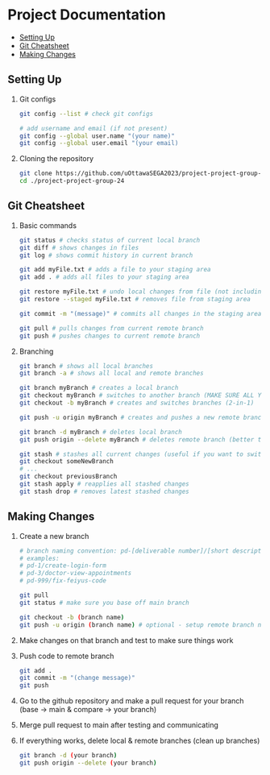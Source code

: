 # Project Documentation

- [Setting Up](#setting-up)
- [Git Cheatsheet](#git-cheatsheet)
- [Making Changes](#making-changes)

## Setting Up

1. Git configs
    ```bash
    git config --list # check git configs

    # add username and email (if not present)
    git config --global user.name "(your name)"
    git config --global user.email "(your email)
    ```

2. Cloning the repository
    ```bash
    git clone https://github.com/uOttawaSEGA2023/project-project-group-24.git
    cd ./project-project-group-24
    ```

## Git Cheatsheet

1. Basic commands
    ```bash
    git status # checks status of current local branch
    git diff # shows changes in files
    git log # shows commit history in current branch

    git add myFile.txt # adds a file to your staging area
    git add . # adds all files to your staging area

    git restore myFile.txt # undo local changes from file (not including staged changes)
    git restore --staged myFile.txt # removes file from staging area

    git commit -m "(message)" # commits all changes in the staging area

    git pull # pulls changes from current remote branch
    git push # pushes changes to current remote branch
    ```

2. Branching
    ```bash
    git branch # shows all local branches
    git branch -a # shows all local and remote branches

    git branch myBranch # creates a local branch
    git checkout myBranch # switches to another branch (MAKE SURE ALL YOUR CHANGES ARE COMMITED OR STASHED BEFORE SWITCHING)
    git checkout -b myBranch # creates and switches branches (2-in-1)

    git push -u origin myBranch # creates and pushes a new remote branch

    git branch -d myBranch # deletes local branch
    git push origin --delete myBranch # deletes remote branch (better to do on github)

    git stash # stashes all current changes (useful if you want to switch branches without including existing changes)
    git checkout someNewBranch
    # ...
    git checkout previousBranch
    git stash apply # reapplies all stashed changes
    git stash drop # removes latest stashed changes
    ```

## Making Changes

1. Create a new branch
    ```bash
    # branch naming convention: pd-[deliverable number]/[short description]
    # examples:
    # pd-1/create-login-form
    # pd-3/doctor-view-appointments
    # pd-999/fix-feiyus-code

    git pull
    git status # make sure you base off main branch

    git checkout -b (branch name)
    git push -u origin (branch name) # optional - setup remote branch now
    ```

2. Make changes on that branch and test to make sure things work

3. Push code to remote branch
    ```bash
    git add .
    git commit -m "(change message)"
    git push
    ```

4. Go to the github repository and make a pull request for your branch (base -> main & compare -> your branch)

5. Merge pull request to main after testing and communicating

6. If everything works, delete local & remote branches (clean up branches)
    ```bash
    git branch -d (your branch)
    git push origin --delete (your branch)
    ```
